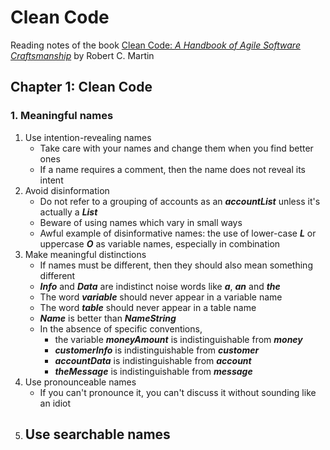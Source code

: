 # Clean Code  
Reading notes of the book [Clean Code: *A Handbook of Agile Software Craftsmanship*](https://www.investigatii.md/uploads/resurse/Clean_Code.pdf) by Robert C. Martin  
## Chapter 1: Clean Code  
### 1. Meaningful names  
1. Use intention-revealing names  
    - Take care with your names and change them when you find better ones  
    - If a name requires a comment, then the name does not reveal its intent  
2. Avoid disinformation  
    - Do not refer to a grouping of accounts as an ***accountList*** unless it's actually a ***List***
    - Beware of using names which vary in small ways
    - Awful example of disinformative names: the use of lower-case ***L*** or uppercase ***O*** as variable names, especially in combination
3. Make meaningful distinctions
    - If names must be different, then they should also mean something different
    - ***Info*** and ***Data*** are indistinct noise words like ***a***, ***an*** and ***the***
    - The word ***variable*** should never appear in a variable name
    - The word ***table*** should never appear in a table name
    - ***Name*** is better than ***NameString***
    - In the absence of specific conventions,
        - the variable ***moneyAmount*** is indistinguishable from ***money***
        - ***customerInfo*** is indistinguishable from ***customer***
        - ***accountData*** is indistinguishable from ***account***
        - ***theMessage*** is indistinguishable from ***message***
4. Use pronounceable names
    - If you can't pronounce it, you can't discuss it without sounding like an idiot
5. Use searchable names
    - 
